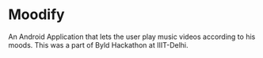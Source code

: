 # Moodify
An Android Application that lets the user play music videos according to his moods. This was a part of Byld Hackathon at IIIT-Delhi.
